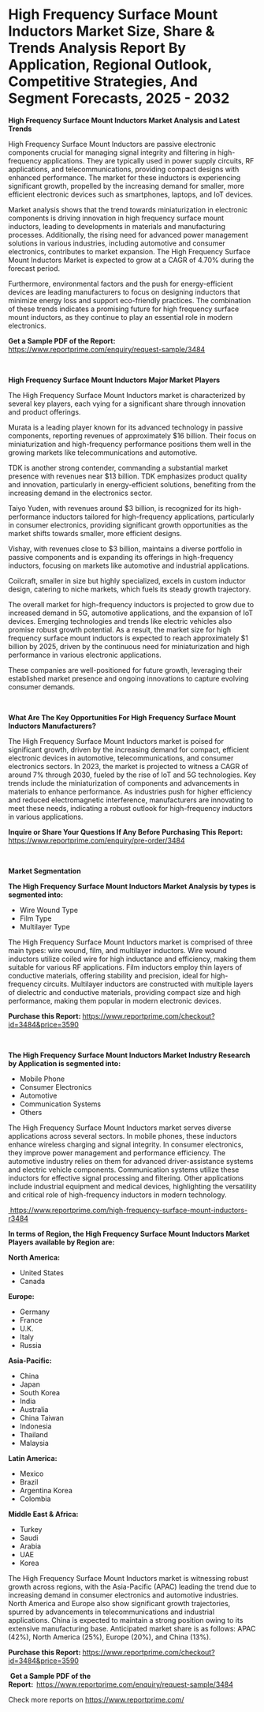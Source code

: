 <p><h1>High Frequency Surface Mount Inductors Market Size, Share & Trends Analysis Report By Application, Regional Outlook, Competitive Strategies, And Segment Forecasts, 2025 - 2032</h1></p><p><strong>High Frequency Surface Mount Inductors Market Analysis and Latest Trends</strong></p>
<p><p>High Frequency Surface Mount Inductors are passive electronic components crucial for managing signal integrity and filtering in high-frequency applications. They are typically used in power supply circuits, RF applications, and telecommunications, providing compact designs with enhanced performance. The market for these inductors is experiencing significant growth, propelled by the increasing demand for smaller, more efficient electronic devices such as smartphones, laptops, and IoT devices.</p><p>Market analysis shows that the trend towards miniaturization in electronic components is driving innovation in high frequency surface mount inductors, leading to developments in materials and manufacturing processes. Additionally, the rising need for advanced power management solutions in various industries, including automotive and consumer electronics, contributes to market expansion. The High Frequency Surface Mount Inductors Market is expected to grow at a CAGR of 4.70% during the forecast period. </p><p>Furthermore, environmental factors and the push for energy-efficient devices are leading manufacturers to focus on designing inductors that minimize energy loss and support eco-friendly practices. The combination of these trends indicates a promising future for high frequency surface mount inductors, as they continue to play an essential role in modern electronics.</p></p>
<p><strong>Get a Sample PDF of the Report:&nbsp;</strong> <a href="https://www.reportprime.com/enquiry/request-sample/3484?utm_campaign=2273&utm_medium=2&utm_source=Github&utm_content=ia&utm_term=18032025&utm_id=high-frequency-surface-mount-inductors">https://www.reportprime.com/enquiry/request-sample/3484</a></p>
<p>&nbsp;</p>
<p><strong>High Frequency Surface Mount Inductors Major Market Players</strong></p>
<p><p>The High Frequency Surface Mount Inductors market is characterized by several key players, each vying for a significant share through innovation and product offerings. </p><p>Murata is a leading player known for its advanced technology in passive components, reporting revenues of approximately $16 billion. Their focus on miniaturization and high-frequency performance positions them well in the growing markets like telecommunications and automotive.</p><p>TDK is another strong contender, commanding a substantial market presence with revenues near $13 billion. TDK emphasizes product quality and innovation, particularly in energy-efficient solutions, benefiting from the increasing demand in the electronics sector.</p><p>Taiyo Yuden, with revenues around $3 billion, is recognized for its high-performance inductors tailored for high-frequency applications, particularly in consumer electronics, providing significant growth opportunities as the market shifts towards smaller, more efficient designs.</p><p>Vishay, with revenues close to $3 billion, maintains a diverse portfolio in passive components and is expanding its offerings in high-frequency inductors, focusing on markets like automotive and industrial applications.</p><p>Coilcraft, smaller in size but highly specialized, excels in custom inductor design, catering to niche markets, which fuels its steady growth trajectory. </p><p>The overall market for high-frequency inductors is projected to grow due to increased demand in 5G, automotive applications, and the expansion of IoT devices. Emerging technologies and trends like electric vehicles also promise robust growth potential. As a result, the market size for high frequency surface mount inductors is expected to reach approximately $1 billion by 2025, driven by the continuous need for miniaturization and high performance in various electronic applications. </p><p>These companies are well-positioned for future growth, leveraging their established market presence and ongoing innovations to capture evolving consumer demands.</p></p>
<p>&nbsp;</p>
<p><strong>What Are The Key Opportunities For High Frequency Surface Mount Inductors Manufacturers?</strong></p>
<p><p>The High Frequency Surface Mount Inductors market is poised for significant growth, driven by the increasing demand for compact, efficient electronic devices in automotive, telecommunications, and consumer electronics sectors. In 2023, the market is projected to witness a CAGR of around 7% through 2030, fueled by the rise of IoT and 5G technologies. Key trends include the miniaturization of components and advancements in materials to enhance performance. As industries push for higher efficiency and reduced electromagnetic interference, manufacturers are innovating to meet these needs, indicating a robust outlook for high-frequency inductors in various applications.</p></p>
<p><strong>Inquire or Share Your Questions If Any Before Purchasing This Report:</strong> <a href="https://www.reportprime.com/enquiry/pre-order/3484?utm_campaign=2273&utm_medium=2&utm_source=Github&utm_content=ia&utm_term=18032025&utm_id=high-frequency-surface-mount-inductors">https://www.reportprime.com/enquiry/pre-order/3484</a></p>
<p>&nbsp;</p>
<p><strong>Market Segmentation</strong></p>
<p><strong>The High Frequency Surface Mount Inductors Market Analysis by types is segmented into:</strong></p>
<p><ul><li>Wire Wound Type</li><li>Film Type</li><li>Multilayer Type</li></ul></p>
<p><p>The High Frequency Surface Mount Inductors market is comprised of three main types: wire wound, film, and multilayer inductors. Wire wound inductors utilize coiled wire for high inductance and efficiency, making them suitable for various RF applications. Film inductors employ thin layers of conductive materials, offering stability and precision, ideal for high-frequency circuits. Multilayer inductors are constructed with multiple layers of dielectric and conductive materials, providing compact size and high performance, making them popular in modern electronic devices.</p></p>
<p><strong>Purchase this Report:&nbsp;</strong><a href="https://www.reportprime.com/checkout?id=3484&price=3590&utm_campaign=2273&utm_medium=2&utm_source=Github&utm_content=ia&utm_term=18032025&utm_id=high-frequency-surface-mount-inductors">https://www.reportprime.com/checkout?id=3484&price=3590</a></p>
<p>&nbsp;</p>
<p><strong>The High Frequency Surface Mount Inductors Market Industry Research by Application is segmented into:</strong></p>
<p><ul><li>Mobile Phone</li><li>Consumer Electronics</li><li>Automotive</li><li>Communication Systems</li><li>Others</li></ul></p>
<p><p>The High Frequency Surface Mount Inductors market serves diverse applications across several sectors. In mobile phones, these inductors enhance wireless charging and signal integrity. In consumer electronics, they improve power management and performance efficiency. The automotive industry relies on them for advanced driver-assistance systems and electric vehicle components. Communication systems utilize these inductors for effective signal processing and filtering. Other applications include industrial equipment and medical devices, highlighting the versatility and critical role of high-frequency inductors in modern technology.</p></p>
<p><a href="https://www.reportprime.com/high-frequency-surface-mount-inductors-r3484?utm_campaign=2273&utm_medium=2&utm_source=Github&utm_content=ia&utm_term=18032025&utm_id=high-frequency-surface-mount-inductors">&nbsp;https://www.reportprime.com/high-frequency-surface-mount-inductors-r3484</a></p>
<p><strong>In terms of Region, the High Frequency Surface Mount Inductors Market Players available by Region are:</strong></p>
<p>
    <p> <strong> North America: </strong>
        <ul>
            <li>United States</li>
            <li>Canada</li>
        </ul>
        </p> 
    <p> <strong> Europe: </strong>
        <ul>
            <li>Germany</li>
            <li>France</li>
            <li>U.K.</li>
            <li>Italy</li>
            <li>Russia</li>
        </ul>
        </p> 
    <p> <strong> Asia-Pacific: </strong>
        <ul>
            <li>China</li>
            <li>Japan</li>
            <li>South Korea</li>
            <li>India</li>
            <li>Australia</li>
            <li>China Taiwan</li>
            <li>Indonesia</li>
            <li>Thailand</li>
            <li>Malaysia</li>
        </ul>
        </p> 
    <p> <strong> Latin America: </strong>
        <ul>
            <li>Mexico</li>
            <li>Brazil</li>
            <li>Argentina Korea</li>
            <li>Colombia</li>
        </ul>
        </p> 
    <p> <strong> Middle East & Africa: </strong>
        <ul>
            <li>Turkey</li>
            <li>Saudi</li>
            <li>Arabia</li>
            <li>UAE</li>
            <li>Korea</li>
        </ul>
    </p>
    </p>
<p><p>The High Frequency Surface Mount Inductors market is witnessing robust growth across regions, with the Asia-Pacific (APAC) leading the trend due to increasing demand in consumer electronics and automotive industries. North America and Europe also show significant growth trajectories, spurred by advancements in telecommunications and industrial applications. China is expected to maintain a strong position owing to its extensive manufacturing base. Anticipated market share is as follows: APAC (42%), North America (25%), Europe (20%), and China (13%).</p></p>
<p><strong>Purchase this Report: </strong><a href="https://www.reportprime.com/checkout?id=3484&price=3590&utm_campaign=2273&utm_medium=2&utm_source=Github&utm_content=ia&utm_term=18032025&utm_id=high-frequency-surface-mount-inductors">https://www.reportprime.com/checkout?id=3484&price=3590</a></p>
<p>&nbsp;<strong>Get a Sample PDF of the Report:&nbsp;&nbsp;</strong><a href="https://www.reportprime.com/enquiry/request-sample/3484?utm_campaign=2273&utm_medium=2&utm_source=Github&utm_content=ia&utm_term=18032025&utm_id=high-frequency-surface-mount-inductors">https://www.reportprime.com/enquiry/request-sample/3484</a></p>
<p><strong></strong></p>
<p>Check more reports on <a href="https://www.reportprime.com/?utm_campaign=2273&utm_medium=2&utm_source=Github&utm_content=ia&utm_term=18032025&utm_id=high-frequency-surface-mount-inductors">https://www.reportprime.com/</a></p>